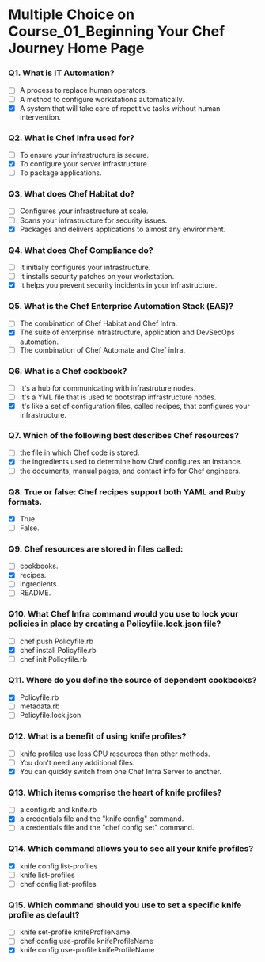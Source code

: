 # Multiple Choice on Course_01_Beginning Your Chef Journey Home Page

### Q1. What is IT Automation?
- [ ] A process to replace human operators.
- [ ] A method to configure workstations automatically.
- [X] A system that will take care of repetitive tasks without human intervention.

### Q2. What is Chef Infra used for?
- [ ] To ensure your infrastructure is secure. 
- [x] To configure your server infrastructure. 
- [ ] To package applications.

### Q3. What does Chef Habitat do?
- [ ] Configures your infrastructure at scale.
- [ ] Scans your infrastructure for security issues.
- [x] Packages and delivers applications to almost any environment.

### Q4. What does Chef Compliance do?
- [ ] It initially configures your infrastructure.
- [ ] It installs security patches on your workstation.
- [x] It helps you prevent security incidents in your infrastructure.

### Q5. What is the Chef Enterprise Automation Stack (EAS)?
- [ ] The combination of Chef Habitat and Chef Infra.
- [x] The suite of enterprise infrastructure, application and DevSecOps automation.
- [ ] The combination of Chef Automate and Chef infra.

### Q6. What is a Chef cookbook?
- [ ] It's a hub for communicating with infrastruture nodes.
- [ ] It's a YML file that is used to bootstrap infrastructure nodes.
- [x] It's like a set of configuration files, called recipes, that configures your infrastructure.

### Q7. Which of the following best describes Chef resources?
- [ ] the file in which Chef code is stored.
- [x] the ingredients used to determine how Chef configures an instance.
- [ ] the documents, manual pages, and contact info for Chef engineers.

### Q8. True or false: Chef recipes support both YAML and Ruby formats.
- [x] True.
- [ ] False.

### Q9. Chef resources are stored in files called:
- [ ] cookbooks.
- [x] recipes.
- [ ] ingredients.
- [ ] README.

### Q10. What Chef Infra command would you use to lock your policies in place by creating a Policyfile.lock.json file?
- [ ] chef push Policyfile.rb
- [x] chef install Policyfile.rb
- [ ] chef init Policyfile.rb

### Q11. Where do you define the source of dependent cookbooks?
- [x] Policyfile.rb
- [ ] metadata.rb
- [ ] Policyfile.lock.json

### Q12. What is a benefit of using knife profiles?
- [ ] knife profiles use less CPU resources than other methods.
- [ ] You don't need any additional files.
- [x] You can quickly switch from one Chef Infra Server to another.

### Q13. Which items comprise the heart of knife profiles?
- [ ] a config.rb and knife.rb
- [x] a credentials file and the "knife config" command.
- [ ] a credentials file and the "chef config set" command.

### Q14. Which command allows you to see all your knife profiles?
- [x] knife config list-profiles
- [ ] knife list-profiles
- [ ] chef config list-profiles

### Q15. Which command should you use to set a specific knife profile as default?
- [ ] knife set-profile knifeProfileName
- [ ] chef config use-profile knifeProfileName
- [x] knife config use-profile knifeProfileName